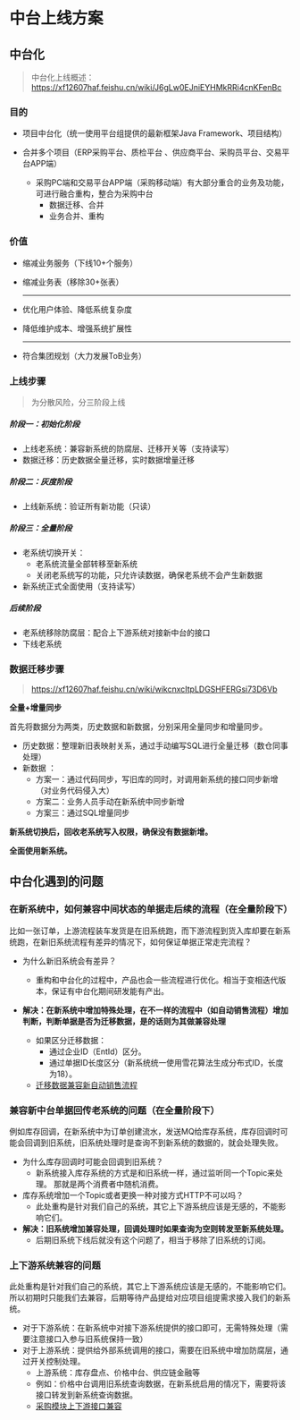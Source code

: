 # 中台上线方案

## 中台化

> 中台化上线概述：https://xf12607haf.feishu.cn/wiki/J6gLw0EJniEYHMkRRi4cnKFenBc

### 目的

- 项目中台化（统一使用平台组提供的最新框架Java Framework、项目结构）

- 合并多个项目（ERP采购平台、质检平台 、供应商平台、采购员平台、交易平台APP端）
  - 采购PC端和交易平台APP端（采购移动端）有大部分重合的业务及功能，可进行融合重构，整合为采购中台
    - 数据迁移、合并
    - 业务合并、重构

### 价值

- 缩减业务服务（下线10+个服务）

- 缩减业务表（移除30+张表）

  ---

- 优化用户体验、降低系统复杂度

- 降低维护成本、增强系统扩展性

  ---

- 符合集团规划（大力发展ToB业务）

### 上线步骤

> 为分散风险，分三阶段上线

##### 阶段一：初始化阶段

- 上线老系统：兼容新系统的防腐层、迁移开关等（支持读写）
- 数据迁移：历史数据全量迁移，实时数据增量迁移

##### 阶段二：灰度阶段

- 上线新系统：验证所有新功能（只读）

##### 阶段三：全量阶段

- 老系统切换开关：
  - 老系统流量全部转移至新系统
  - 关闭老系统写的功能，只允许读数据，确保老系统不会产生新数据
- 新系统正式全面使用（支持读写）

##### 后续阶段

- 老系统移除防腐层：配合上下游系统对接新中台的接口
- 下线老系统

### 数据迁移步骤

> https://xf12607haf.feishu.cn/wiki/wikcnxcItpLDGSHFERGsi73D6Vb

**全量+增量同步**

首先将数据分为两类，历史数据和新数据，分别采用全量同步和增量同步。

- 历史数据：整理新旧表映射关系，通过手动编写SQL进行全量迁移（数仓同事处理）
- 新数据 ：
  - 方案一：通过代码同步，写旧库的同时，对调用新系统的接口同步新增（对业务代码侵入大）
  - 方案二：业务人员手动在新系统中同步新增
  - 方案三：通过SQL增量同步

**新系统切换后，回收老系统写入权限，确保没有数据新增。**

**全面使用新系统。**

## 中台化遇到的问题

### 在新系统中，如何兼容中间状态的单据走后续的流程（在全量阶段下）

 比如一张订单，上游流程装车发货是在旧系统跑，而下游流程到货入库却要在新系统跑，在新旧系统流程有差异的情况下，如何保证单据正常走完流程？

- 为什么新旧系统会有差异？
  - 重构和中台化的过程中，产品也会一些流程进行优化。相当于变相迭代版本，保证有中台化期间研发能有产出。

- **解决：在新系统中增加特殊处理，在不一样的流程中（如自动销售流程）增加判断，判断单据是否为迁移数据，是的话则为其做兼容处理**
  - 如果区分迁移数据：
    - 通过企业ID（EntId）区分。
    - 通过单据ID长度区分（新系统统一使用雪花算法生成分布式ID，长度为18）。
  - [迁移数据兼容新自动销售流程](https://xf12607haf.feishu.cn/wiki/W9xCwd0GminG5fkeMEGckShCnFe)

### 兼容新中台单据回传老系统的问题（在全量阶段下）

例如库存回调，在新系统中为订单创建流水，发送MQ给库存系统，库存回调时可能会回调到旧系统，旧系统处理时是查询不到新系统的数据的，就会处理失败。

- 为什么库存回调时可能会回调到旧系统？
  - 新系统接入库存系统的方式是和旧系统一样，通过监听同一个Topic来处理。 那就是两个消费者中随机消费。
- 库存系统增加一个Topic或者更换一种对接方式HTTP不可以吗？
  - 此处重构是针对我们自己的系统，其它上下游系统应该是无感的，不能影响它们。
- **解决：旧系统增加兼容处理，回调处理时如果查询为空则转发至新系统处理。**
  - 后期旧系统下线后就没有这个问题了，相当于移除了旧系统的订阅。

### 上下游系统兼容的问题

此处重构是针对我们自己的系统，其它上下游系统应该是无感的，不能影响它们。所以初期时只能我们去兼容，后期等待产品提给对应项目组提需求接入我们的新系统。

- 对于下游系统：在新系统中对接下游系统提供的接口即可，无需特殊处理（需要注意接口入参与旧系统保持一致）
- 对于上游系统：提供给外部系统调用的接口，需要在旧系统中增加防腐层，通过开关控制处理。
  - 上游系统：库存盘点、价格中台、供应链金融等
  - 例如：价格中台调用旧系统查询数据，在新系统启用的情况下，需要将该接口转发到新系统查询数据。
  - [采购模块上下游接口兼容](https://xf12607haf.feishu.cn/wiki/TtjOw9wrmiyduZkzAsLc56mknBh)